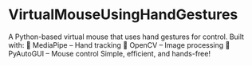 # VirtualMouseUsingHandGestures
A Python-based virtual mouse that uses hand gestures for control. Built with:  📌 MediaPipe – Hand tracking 📌 OpenCV – Image processing 📌 PyAutoGUI – Mouse control  Simple, efficient, and hands-free!

